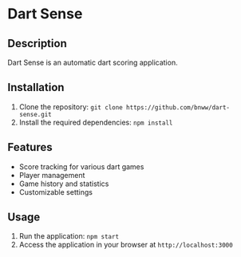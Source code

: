# Dart Sense

## Description
Dart Sense is an automatic dart scoring application.
## Installation
1. Clone the repository: `git clone https://github.com/bnww/dart-sense.git`
2. Install the required dependencies: `npm install`
## Features
- Score tracking for various dart games
- Player management
- Game history and statistics
- Customizable settings



## Usage
1. Run the application: `npm start`
2. Access the application in your browser at `http://localhost:3000`
